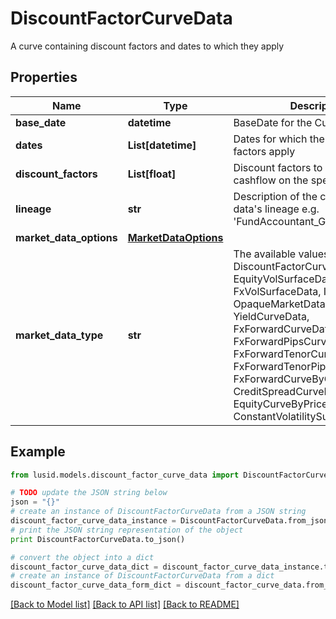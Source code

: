 # DiscountFactorCurveData

A curve containing discount factors and dates to which they apply

## Properties
Name | Type | Description | Notes
------------ | ------------- | ------------- | -------------
**base_date** | **datetime** | BaseDate for the Curve | 
**dates** | **List[datetime]** | Dates for which the discount factors apply | 
**discount_factors** | **List[float]** | Discount factors to be applied to cashflow on the specified dates | 
**lineage** | **str** | Description of the complex market data&#39;s lineage e.g. &#39;FundAccountant_GreenQuality&#39;. | [optional] 
**market_data_options** | [**MarketDataOptions**](MarketDataOptions.md) |  | [optional] 
**market_data_type** | **str** | The available values are: DiscountFactorCurveData, EquityVolSurfaceData, FxVolSurfaceData, IrVolCubeData, OpaqueMarketData, YieldCurveData, FxForwardCurveData, FxForwardPipsCurveData, FxForwardTenorCurveData, FxForwardTenorPipsCurveData, FxForwardCurveByQuoteReference, CreditSpreadCurveData, EquityCurveByPricesData, ConstantVolatilitySurface | 

## Example

```python
from lusid.models.discount_factor_curve_data import DiscountFactorCurveData

# TODO update the JSON string below
json = "{}"
# create an instance of DiscountFactorCurveData from a JSON string
discount_factor_curve_data_instance = DiscountFactorCurveData.from_json(json)
# print the JSON string representation of the object
print DiscountFactorCurveData.to_json()

# convert the object into a dict
discount_factor_curve_data_dict = discount_factor_curve_data_instance.to_dict()
# create an instance of DiscountFactorCurveData from a dict
discount_factor_curve_data_form_dict = discount_factor_curve_data.from_dict(discount_factor_curve_data_dict)
```
[[Back to Model list]](../README.md#documentation-for-models) [[Back to API list]](../README.md#documentation-for-api-endpoints) [[Back to README]](../README.md)


